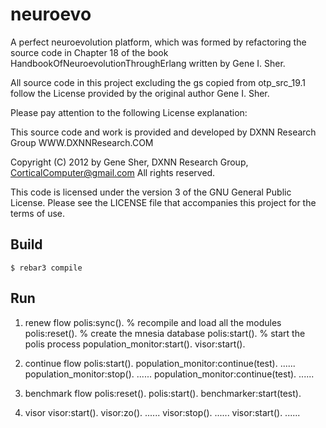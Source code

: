 neuroevo
=====

A perfect neuroevolution platform, which was formed by refactoring the source code in Chapter 18 of
the book HandbookOfNeuroevolutionThroughErlang written by Gene I. Sher.

All source code in this project excluding the gs copied from otp_src_19.1 follow
the License provided by the original author Gene I. Sher.

Please pay attention to the following License explanation:

This source code and work is provided and developed by DXNN Research Group WWW.DXNNResearch.COM

Copyright (C) 2012 by Gene Sher, DXNN Research Group, CorticalComputer@gmail.com
All rights reserved.

This code is licensed under the version 3 of the GNU General Public License.
Please see the LICENSE file that accompanies this project for the terms of use.


Build
-----

    $ rebar3 compile

Run
-----

1. renew flow
polis:sync(). % recompile and load all the modules
polis:reset(). % create the mnesia database
polis:start(). % start the polis process
population_monitor:start().
visor:start().

2. continue flow
polis:start().
population_monitor:continue(test).
......
population_monitor:stop().
......
population_monitor:continue(test).
......

3. benchmark flow
polis:reset().
polis:start().
benchmarker:start(test).

4. visor
visor:start().
visor:zo().
......
visor:stop().
......
visor:start().
......

